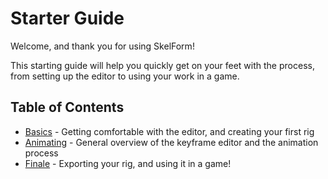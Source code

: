 # Starter Guide

Welcome, and thank you for using SkelForm!

This starting guide will help you quickly get on your feet with the process, from setting up the editor to using your work in a game.

## Table of Contents

- [Basics](./basics.md) - Getting comfortable with the editor, and creating your first rig
- [Animating](./animating.md) - General overview of the keyframe editor and the animation process
- [Finale](./finale.md) - Exporting your rig, and using it in a game!
